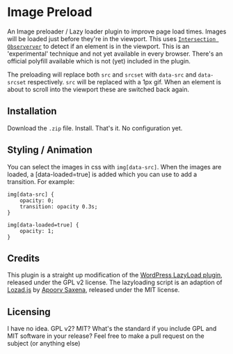 # Image Preload
An Image preloader / Lazy loader plugin to improve page load times. 
Images will be loaded just before they're in the viewport. This uses [`Intersection Observerver`](https://developer.mozilla.org/en-US/docs/Web/API/Intersection_Observer_API) to detect if an element is in the viewport. This is an 'experimental' technique and not yet available in every browser. There's an official polyfill available which is not (yet) included in the plugin. 

The preloading will replace both `src` and `srcset` with `data-src` and `data-srcset` respectively. `src` will be replaced with a 1px gif. When an element is about to scroll into the viewport these are switched back again. 

## Installation
Download the `.zip` file. Install. That's it. No configuration yet. 

## Styling / Animation
You can select the images in css with `img[data-src]`. When the images are loaded, a [data-loaded=true] is added which you can use to add a transition. For example:

```
img[data-src] {
	opacity: 0;
	transition: opacity 0.3s;
}

img[data-loaded=true] {
	opacity: 1;
}
```

## Credits
This plugin is a straight up modification of the [WordPress LazyLoad plugin](https://nl.wordpress.org/plugins/lazy-load/), released under the GPL v2 license. 
The lazyloading script is an adaption of [Lozad.js](https://github.com/ApoorvSaxena/lozad.js) by [Apoorv Saxena](https://apoorv.pro/), released under the MIT license. 

## Licensing
I have no idea. GPL v2? MIT? What's the standard if you include GPL and MIT software in your release? Feel free to make a pull request on the subject (or anything else)


